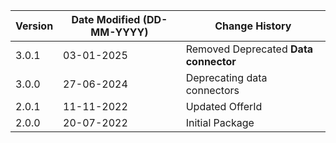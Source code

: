 | **Version** | **Date Modified (DD-MM-YYYY)** | **Change History**                                                 |
|-------------|--------------------------------|--------------------------------------------------------------------|
| 3.0.1       | 03-01-2025                     | Removed Deprecated **Data connector**                              |
| 3.0.0       | 27-06-2024                     | Deprecating data connectors     |
| 2.0.1       | 11-11-2022                     | Updated OfferId     |
| 2.0.0       | 20-07-2022                     | Initial Package     |